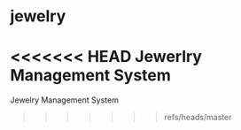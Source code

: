 # jewelry
<<<<<<< HEAD
Jewerlry Management System
=======
Jewelry Management System
>>>>>>> refs/heads/master

